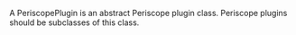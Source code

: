 A PeriscopePlugin is an abstract Periscope plugin class. Periscope plugins should be subclasses of this class.